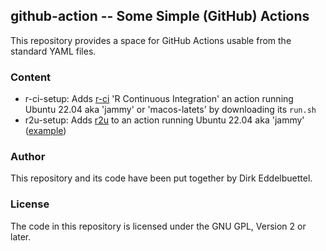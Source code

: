 
## github-action -- Some Simple (GitHub) Actions 

This repository provides a space for GitHub Actions usable from the standard YAML files.

### Content

- r-ci-setup: Adds [r-ci](https://eddelbuettel.github.io/r-ci) 'R Continuous Integration' an action running Ubuntu 22.04 aka 'jammy' or 'macos-latets' by downloading its `run.sh`
- r2u-setup: Adds [r2u](https://eddelbuettel.github.io/r2u) to an action running Ubuntu 22.04 aka 'jammy' ([example](https://github.com/eddelbuettel/spotifytop50us/blob/master/.github/workflows/update.yaml))

### Author

This repository and its code have been put together by Dirk Eddelbuettel.

### License

The code in this repository is licensed under the GNU GPL, Version 2 or later.
